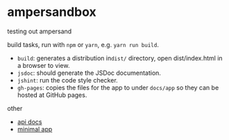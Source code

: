 # ampersandbox
testing out ampersand


build tasks, run with ``npm`` or ``yarn``, e.g. ``yarn run build``.

- ``build``: generates a distribution in``dist/`` directory, open dist/index.html in a browser to view.
- ``jsdoc``: should generate the JSDoc documentation.
- ``jshint``: run the code style checker.
- ``gh-pages``: copies the files for the app to under ``docs/app`` so they can be hosted at GitHub pages.



other

- [api docs](https://jspaaks.github.io/ampersandbox/api/0.0.0)
- [minimal app](https://jspaaks.github.io/ampersandbox/app/)
